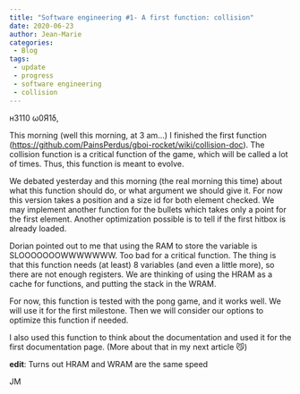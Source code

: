 ```yaml
---
title: "Software engineering #1- A first function: collision"
date: 2020-06-23
author: Jean-Marie
categories:
 - Blog
tags:
 - update
 - progress
 - software engineering
 - collision
---
```


н3110 ω0Я1δ,

This morning (well this morning, at 3 am...) I finished the first function (https://github.com/PainsPerdus/gboi-rocket/wiki/collision-doc). The collision function is a critical function of the game, which will be called a lot of times. Thus, this function is meant to evolve.

We debated yesterday and this morning (the real morning this time) about what this function should do, or what argument we should give it. For now this version takes a position and a size id for both element checked. We may implement another function for the bullets which takes only a point for the first element. Another optimization possible is to tell if the first hitbox is already loaded.

Dorian pointed out to me that using the RAM to store the variable is SLOOOOOOOWWWWWWW. Too bad for a critical function. The thing is that this function needs (at least) 8 variables (and even a little more), so there are not enough registers. We are thinking of using the HRAM as a cache for functions, and putting the stack in the WRAM.

For now, this function is tested with the pong game, and it works well. We will use it for the first milestone. Then we will consider our options to optimize this function if needed.

I also used this function to think about the documentation and used it for the first documentation page. (More about that in my next article :smirk_cat:)

**edit**: Turns out HRAM and WRAM are the same speed

JM
